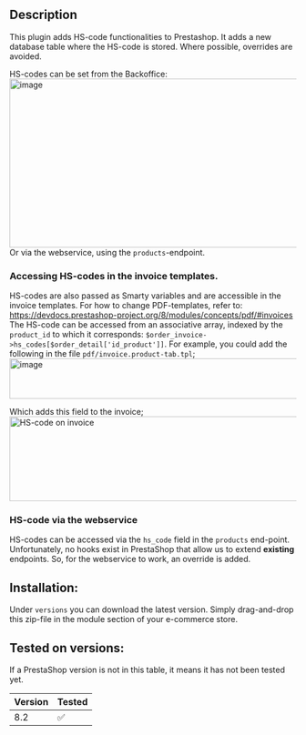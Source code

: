 ## Description
This plugin adds HS-code functionalities to Prestashop. It adds a new database table where the HS-code is stored. Where possible, overrides are avoided.

HS-codes can be set from the Backoffice: <img width="1388" height="297" alt="image" src="https://github.com/user-attachments/assets/c0c76dc6-0441-45e8-a350-3304b53fc245" />
Or via the webservice, using the `products`-endpoint.

### Accessing HS-codes in the invoice templates.
HS-codes are also passed as Smarty variables and are accessible in the invoice templates. For how to change PDF-templates, refer to: https://devdocs.prestashop-project.org/8/modules/concepts/pdf/#invoices
The HS-code can be accessed from an associative array, indexed by the `product_id` to which it corresponds: `$order_invoice->hs_codes[$order_detail['id_product']]`.
For example, you could add the following in the file `pdf/invoice.product-tab.tpl`; 
<img width="818" height="71" alt="image" src="https://github.com/user-attachments/assets/680ecd5a-fd5d-45ad-bb10-1a998ad259ff" />

Which adds this field to the invoice;
<img width="982" height="149" alt="HS-code on invoice" src="https://github.com/user-attachments/assets/835e75be-e696-487a-b941-7d03adad7f1e" />

### HS-code via the webservice
HS-codes can be accessed via the `hs_code` field in the `products` end-point. Unfortunately, no hooks exist in PrestaShop that allow us to extend **existing** endpoints. So, for the webservice to work, an override is added.

## Installation:
Under `versions` you can download the latest version. Simply drag-and-drop this zip-file in the module section of your e-commerce store.

## Tested on versions:
If a PrestaShop version is not in this table, it means it has not been tested yet.
<table><thead><trow><th>Version</th><th>Tested</th></trow></thead><tbody><tr><td>8.2</td><td>✅</td></tr></tbody></table>
